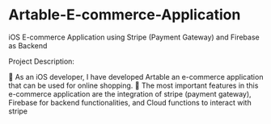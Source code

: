 # Artable-E-commerce-Application
iOS E-commerce Application using Stripe (Payment Gateway) and Firebase as Backend

Project Description:

 As an iOS developer, I have developed Artable an e-commerce application that can be used for online shopping.
 The most important features in this e-commerce application are the integration of stripe (payment gateway), Firebase for backend functionalities, and Cloud functions to interact with stripe
